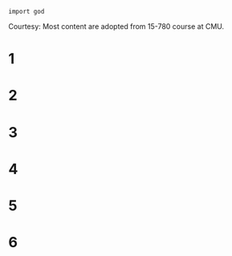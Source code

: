 ```
import god
```
Courtesy: Most content are adopted from 15-780 course at CMU.
# 1

# 2

# 3

# 4

# 5

# 6

<!--stackedit_data:
eyJoaXN0b3J5IjpbMjA0MTg0MDQ4OCwxNjU5MDE0NjgzLC05ND
g1NDY2MSw1NTk5OTg0ODQsLTExODExNjg0MjgsMjAwNzk1MTkw
MCwtMTczNTk1OTUyOSwtMTQyMTA4NjAyMl19
-->
